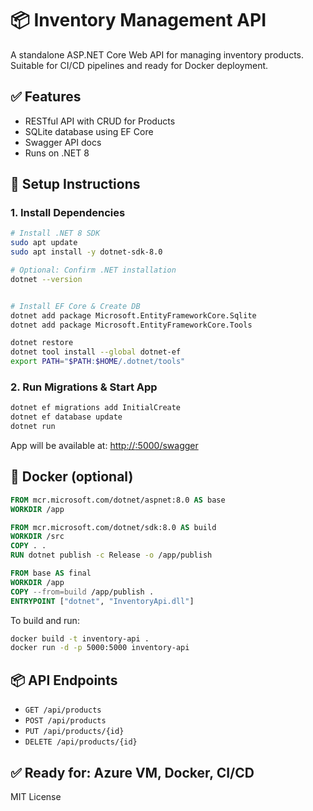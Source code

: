 # 📦 Inventory Management API

A standalone ASP.NET Core Web API for managing inventory products. Suitable for CI/CD pipelines and ready for Docker deployment.

## ✅ Features

- RESTful API with CRUD for Products
- SQLite database using EF Core
- Swagger API docs
- Runs on .NET 8

## 🧰 Setup Instructions

### 1. Install Dependencies

```bash
# Install .NET 8 SDK
sudo apt update
sudo apt install -y dotnet-sdk-8.0

# Optional: Confirm .NET installation
dotnet --version

```

```bash

# Install EF Core & Create DB
dotnet add package Microsoft.EntityFrameworkCore.Sqlite
dotnet add package Microsoft.EntityFrameworkCore.Tools

dotnet restore
dotnet tool install --global dotnet-ef
export PATH="$PATH:$HOME/.dotnet/tools"

```

### 2. Run Migrations & Start App

```bash
dotnet ef migrations add InitialCreate
dotnet ef database update
dotnet run
```

App will be available at: [http://<server-ip>:5000/swagger](http://<server-ip>:5000/swagger)

## 🐳 Docker (optional)

```dockerfile
FROM mcr.microsoft.com/dotnet/aspnet:8.0 AS base
WORKDIR /app

FROM mcr.microsoft.com/dotnet/sdk:8.0 AS build
WORKDIR /src
COPY . .
RUN dotnet publish -c Release -o /app/publish

FROM base AS final
WORKDIR /app
COPY --from=build /app/publish .
ENTRYPOINT ["dotnet", "InventoryApi.dll"]
```

To build and run:

```bash
docker build -t inventory-api .
docker run -d -p 5000:5000 inventory-api
```

## 📦 API Endpoints

- `GET /api/products`
- `POST /api/products`
- `PUT /api/products/{id}`
- `DELETE /api/products/{id}`

## ✅ Ready for: Azure VM, Docker, CI/CD

MIT License
